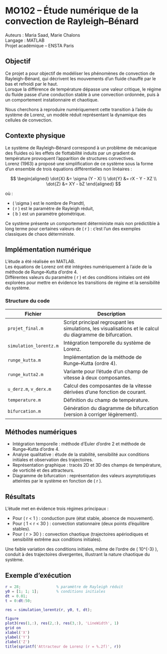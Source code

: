 # MO102 – Étude numérique de la convection de Rayleigh–Bénard

Auteurs : Maria Saad, Marie Chalons  
Langage : MATLAB  
Projet académique – ENSTA Paris

## Objectif

Ce projet a pour objectif de modéliser les phénomènes de convection de Rayleigh–Bénard, qui décrivent les mouvements d’un fluide chauffé par le bas et refroidi par le haut.  
Lorsque la différence de température dépasse une valeur critique, le régime du fluide passe d’une conduction stable à une convection ordonnée, puis à un comportement instationnaire et chaotique.  

Nous cherchons à reproduire numériquement cette transition à l’aide du système de Lorenz, un modèle réduit représentant la dynamique des cellules de convection.

## Contexte physique

Le système de Rayleigh–Bénard correspond à un problème de mécanique des fluides où les effets de flottabilité induits par un gradient de température provoquent l’apparition de structures convectives.  
Lorenz (1963) a proposé une simplification de ce système sous la forme d’un ensemble de trois équations différentielles non linéaires :

$$
\begin{aligned}
\dot{X} &= \sigma (Y - X) \\
\dot{Y} &= rX - Y - XZ \\
\dot{Z} &= XY - bZ
\end{aligned}
$$

où :

- \( \sigma \) est le nombre de Prandtl,  
- \( r \) est le paramètre de Rayleigh réduit,  
- \( b \) est un paramètre géométrique.  

Ce système présente un comportement déterministe mais non prédictible à long terme pour certaines valeurs de \( r \) : c’est l’un des exemples classiques de chaos déterministe.

## Implémentation numérique

L’étude a été réalisée en MATLAB.  
Les équations de Lorenz ont été intégrées numériquement à l’aide de la méthode de Runge–Kutta d’ordre 4.  
Différentes valeurs du paramètre \( r \) et des conditions initiales ont été explorées pour mettre en évidence les transitions de régime et la sensibilité du système.

### Structure du code

| Fichier | Description |
|----------|-------------|
| `projet_final.m` | Script principal regroupant les simulations, les visualisations et le calcul du diagramme de bifurcation. |
| `simulation_lorentz.m` | Intégration temporelle du système de Lorenz. |
| `runge_kutta.m` | Implémentation de la méthode de Runge–Kutta (ordre 4). |
| `runge_kutta2.m` | Variante pour l’étude d’un champ de vitesse à deux composantes. |
| `u_derz.m`, `v_derx.m` | Calcul des composantes de la vitesse dérivées d’une fonction de courant. |
| `temperature.m` | Définition du champ de température. |
| `bifurcation.m` | Génération du diagramme de bifurcation (version à corriger légèrement). |

## Méthodes numériques

- Intégration temporelle : méthode d’Euler d’ordre 2 et méthode de Runge–Kutta d’ordre 4.  
- Analyse qualitative : étude de la stabilité, sensibilité aux conditions initiales et observation des trajectoires.  
- Représentation graphique : tracés 2D et 3D des champs de température, de vorticité et des attracteurs.  
- Diagramme de bifurcation : représentation des valeurs asymptotiques atteintes par le système en fonction de \( r \).

## Résultats

L’étude met en évidence trois régimes principaux :

- Pour \( r < 1 \) : conduction pure (état stable, absence de mouvement).  
- Pour \( 1 < r < 30 \) : convection stationnaire (deux points d’équilibre stables).  
- Pour \( r > 30 \) : convection chaotique (trajectoires apériodiques et sensibilité extrême aux conditions initiales).

Une faible variation des conditions initiales, même de l’ordre de \( 10^{-3} \), conduit à des trajectoires divergentes, illustrant la nature chaotique du système.

## Exemple d’exécution

```matlab
r = 28;                % paramètre de Rayleigh réduit
y0 = [1; 1; 1];        % conditions initiales
dt = 0.01; 
t = 0:dt:50;

res = simulation_lorentz(r, y0, t, dt);

figure
plot3(res(1,:), res(2,:), res(3,:), 'LineWidth', 1)
grid on
xlabel('X')
ylabel('Y')
zlabel('Z')
title(sprintf('Attracteur de Lorenz (r = %.2f)', r))
